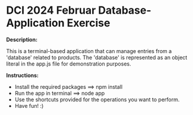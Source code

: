 # **DCI 2024 Februar Database-Application Exercise**

**Description:**

This is a terminal-based application that can manage entries from a 'database' related to products. The 'database' is represented as an object literal in the app.js file for demonstration purposes.

**Instructions:**

- Install the required packages ==> npm install
- Run the app in terminal ==> node app
- Use the shortcuts provided for the operations you want to perform.
- Have fun! :) 
